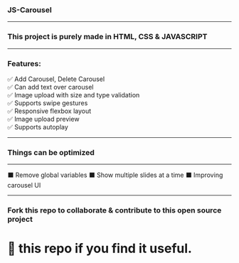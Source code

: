 ### JS-Carousel

---

### This project is purely made in HTML, CSS & JAVASCRIPT

---

### Features:
✅ Add Carousel, Delete Carousel<br>
✅ Can add text over carousel<br>
✅ Image upload with size and type validation<br>
✅ Supports swipe gestures<br>
✅ Responsive flexbox layout<br>
✅ Image upload preview<br>
✅ Supports autoplay<br>

---

### Things can be optimized

---

⬛ Remove global variables
⬛ Show multiple slides at a time
⬛ Improving carousel UI

---

### Fork this repo to collaborate & contribute to this open source project

# 🌟 this repo if you find it useful.
